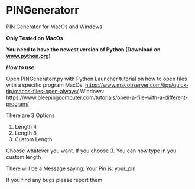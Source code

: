 # PINGeneratorr
PIN Generator for MacOs and Windows

**Only Tested on MacOs**

**You need to have the newest version of Python (Download on www.python.org)**

***How to use:***

Open PINGeneratorr.py with Python Launcher
tutorial on how to open files with a specific program 
MacOs: https://www.macobserver.com/tips/quick-tip/macos-files-open-always/
Windows: https://www.bleepingcomputer.com/tutorials/open-a-file-with-a-different-program/

There are 3 Options

1. Length 4
2. Length 8
3. Custom Length

Choose whatever you want.
If you choose 3. You can now type in you custom length

There will be a Message saying:
Your Pin is: your_pin

If you find any bugs please report them
